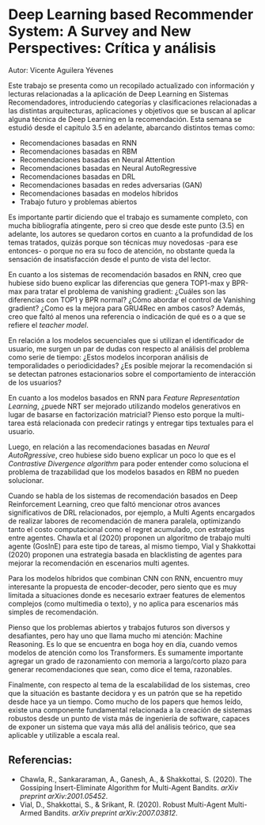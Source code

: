 # Deep Learning based Recommender System: A Survey and New Perspectives: Crítica y análisis

Autor: Vicente Aguilera Yévenes

Este trabajo se presenta como un recopilado actualizado con información y lecturas relacionadas a la aplicación de Deep Learning en Sistemas Recomendadores, introduciendo categorías y clasificaciones relacionadas a las distintas arquitecturas, aplicaciones y objetivos que se buscan al aplicar alguna técnica de Deep Learning en la recomendación. Esta semana se estudió desde el capitulo 3.5 en adelante, abarcando distintos temas como:

- Recomendaciones basadas en RNN
- Recomendaciones basadas en RBM
- Recomendaciones basadas en Neural Attention
- Recomendaciones basadas en Neural AutoRegressive
- Recomendaciones basadas en DRL
- Recomendaciones basadas en redes adversarias (GAN)
- Recomendaciones basadas en modelos híbridos
- Trabajo futuro y problemas abiertos

Es importante partir diciendo que el trabajo es sumamente completo, con mucha bibliografía atingente, pero si creo que desde este punto (3.5) en adelante, los autores se quedaron cortos en cuanto a la profundidad de los temas tratados, quizás porque son técnicas muy novedosas -para ese entonces- o porque no era su foco de atención, no obstante queda la sensación de insatisfacción desde el punto de vista del lector.

En cuanto a los sistemas de recomendación basados en RNN, creo que hubiese sido bueno explicar las diferencias que genera TOP1-max y BPR-max para tratar el problema de vanishing gradient: ¿Cuáles son las diferencias con TOP1 y BPR normal? ¿Cómo abordar el control de Vanishing gradient? ¿Como es la mejora para GRU4Rec en ambos casos? Además, creo que faltó al menos una referencia o indicación de qué es o a que se refiere el *teacher model*.

En relación a los modelos secuenciales que si utilizan el identificador de usuario, me surgen un par de dudas con respecto al análisis del problema como serie de tiempo: ¿Estos modelos incorporan análisis de temporalidades o periodicidades? ¿Es posible mejorar la recomendación si se detectan patrones estacionarios sobre el comportamiento de interacción de los usuarios?

En cuanto a los modelos basados en RNN para *Feature Representation Learning*, ¿puede NRT ser mejorado utilizando modelos generativos en lugar de basarse en factorización matricial? Pienso esto porque la multi-tarea está relacionada con predecir ratings y entregar tips textuales para el usuario.

Luego, en relación a las recomendaciones basadas en *Neural AutoRgressive*, creo hubiese sido bueno explicar un poco lo que es el *Contrastive Divergence algorithm* para poder entender como soluciona el problema de trazabilidad que los modelos basados en RBM no pueden solucionar.

Cuando se habla de los sistemas de recomendación basados en Deep Reinforcement Learning, creo que faltó mencionar otros avances significativos de DRL relacionados, por ejemplo, a Multi Agents encargados de realizar labores de recomendación de manera paralela, optimizando tanto el costo computacional como el regret acumulado, con estrategias entre agentes. Chawla et al (2020) proponen un algoritmo de trabajo multi agente (GosInE) para este tipo de tareas, al mismo tiempo, Vial y Shakkottai (2020) proponen una estrategia basada en blacklisting de agentes para mejorar la recomendación en escenarios multi agentes.

Para los modelos híbridos que combinan CNN con RNN, encuentro muy interesante la propuesta de encoder-decoder, pero siento que es muy limitada a situaciones donde es necesario extraer features de elementos complejos (como multimedia o texto), y no aplica para escenarios más simples de recomendación.

Pienso que los problemas abiertos y trabajos futuros son diversos y desafiantes, pero hay uno que llama mucho mi atención: Machine Reasoning. Es lo que se encuentra en boga hoy en día, cuando vemos modelos de atención como los Transformers. Es sumamente importante agregar un grado de razonamiento con memoria a largo/corto plazo para generar recomendaciones que sean, como dice el tema, razonables.

Finalmente, con respecto al tema de la escalabilidad de los sistemas, creo que la situación es bastante decidora y es un patrón que se ha repetido desde hace ya un tiempo. Como mucho de los papers que hemos leído, existe una componente fundamental relacionada a la creación de sistemas robustos desde un punto de vista más de ingeniería de software, capaces de exponer un sistema que vaya más allá del análisis teórico, que sea aplicable y utilizable a escala real.



## Referencias:

- Chawla, R., Sankararaman, A., Ganesh, A., & Shakkottai, S. (2020). The Gossiping Insert-Eliminate Algorithm for Multi-Agent Bandits. *arXiv preprint arXiv:2001.05452*.
- Vial, D., Shakkottai, S., & Srikant, R. (2020). Robust Multi-Agent Multi-Armed Bandits. *arXiv preprint arXiv:2007.03812*.